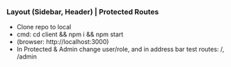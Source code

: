 ### Layout (Sidebar, Header) | Protected Routes

- Clone repo to local
- cmd: cd client && npm i && npm start
- (browser: http://localhost:3000)
- In Protected & Admin change user/role, and in address bar test routes: /, /admin
